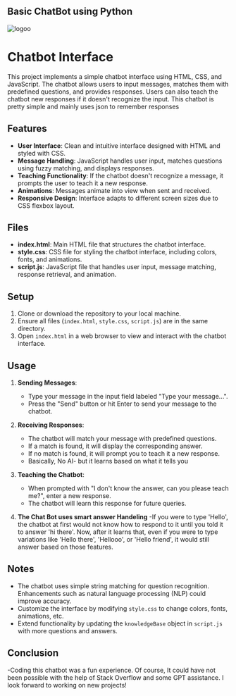 ## Basic ChatBot using Python
![logoo](https://github.com/FaizanDhankwala/ChatBot/assets/55712375/428c513f-20d4-433b-9931-356563cb757e)

# Chatbot Interface

This project implements a simple chatbot interface using HTML, CSS, and JavaScript. The chatbot allows users to input messages, matches them with predefined questions, and provides responses. Users can also teach the chatbot new responses if it doesn't recognize the input. 
This chatbot is pretty simple and mainly uses json to remember responses

## Features

- **User Interface**: Clean and intuitive interface designed with HTML and styled with CSS.
- **Message Handling**: JavaScript handles user input, matches questions using fuzzy matching, and displays responses.
- **Teaching Functionality**: If the chatbot doesn't recognize a message, it prompts the user to teach it a new response.
- **Animations**: Messages animate into view when sent and received.
- **Responsive Design**: Interface adapts to different screen sizes due to CSS flexbox layout.

## Files

- **index.html**: Main HTML file that structures the chatbot interface.
- **style.css**: CSS file for styling the chatbot interface, including colors, fonts, and animations.
- **script.js**: JavaScript file that handles user input, message matching, response retrieval, and animation.

## Setup

1. Clone or download the repository to your local machine.
2. Ensure all files (`index.html`, `style.css`, `script.js`) are in the same directory.
3. Open `index.html` in a web browser to view and interact with the chatbot interface.

## Usage

1. **Sending Messages**:
   - Type your message in the input field labeled "Type your message...".
   - Press the "Send" button or hit Enter to send your message to the chatbot.

2. **Receiving Responses**:
   - The chatbot will match your message with predefined questions.
   - If a match is found, it will display the corresponding answer.
   - If no match is found, it will prompt you to teach it a new response.
   - Basically, No AI- but it learns based on what it tells you

3. **Teaching the Chatbot**:
   - When prompted with "I don't know the answer, can you please teach me?", enter a new response.
   - The chatbot will learn this response for future queries.

4. **The Chat Bot uses smart answer Handeling**
   -If you were to type 'Hello', the chatbot at first would not know how to respond to it until you told it to answer 'hi there'. Now, after it learns that, even if you were to type variations like 'Hello there', 'Hellooo', or 'Hello friend', it would still answer based on those features.

## Notes

- The chatbot uses simple string matching for question recognition. Enhancements such as natural language processing (NLP) could improve accuracy.
- Customize the interface by modifying `style.css` to change colors, fonts, animations, etc.
- Extend functionality by updating the `knowledgeBase` object in `script.js` with more questions and answers.

## Conclusion
-Coding this chatbot was a fun experience. Of course, It could have not been possible with the help of Stack Overflow and some GPT assistance. I look forward to working on new projects!


 
